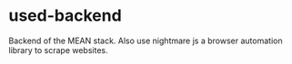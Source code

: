 # used-backend
Backend of the MEAN stack. Also use nightmare js a browser automation library to scrape websites.
